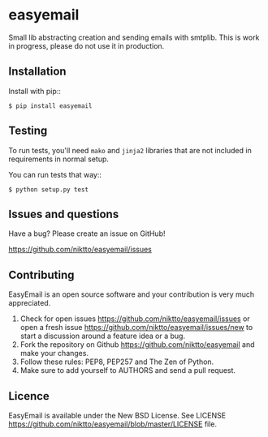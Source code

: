 easyemail
=========

Small lib abstracting creation and sending emails with smtplib. This is work in
progress, please do not use it in production.

Installation
------------

Install with pip::

    $ pip install easyemail

Testing
-------

To run tests, you'll need `mako` and `jinja2` libraries that are not included
in requirements in normal setup.

You can run tests that way::

    $ python setup.py test

Issues and questions
--------------------

Have a bug? Please create an issue on GitHub!

https://github.com/niktto/easyemail/issues


Contributing
------------

EasyEmail is an open source software and your contribution is very much
appreciated.

1. Check for
   open issues https://github.com/niktto/easyemail/issues or
   open a fresh issue https://github.com/niktto/easyemail/issues/new
   to start a discussion around a feature idea or a bug.
2. Fork the
   repository on Github https://github.com/niktto/easyemail
   and make your changes.
3. Follow these rules: PEP8, PEP257 and The
   Zen of Python.
4. Make sure to add yourself to AUTHORS and send a pull request.


Licence
-------

EasyEmail is available under the New BSD License. See
LICENSE https://github.com/niktto/easyemail/blob/master/LICENSE
file.
